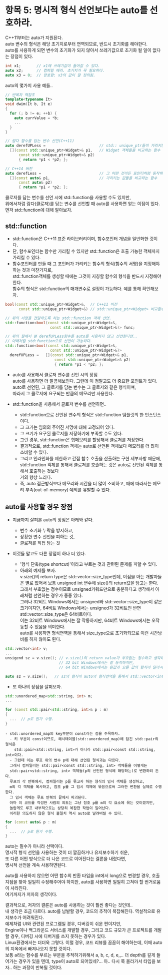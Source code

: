 # 항목 5: 명시적 형식 선언보다는 auto를 선호하라.
C++11부터는 auto가 지원된다.  
auto 변수의 형식은 해당 초기치로부터 연역되므로, 반드시 초기화를 해야한다.  
auto를 사용하게 되면 변수의 초기화가 되지 않아서 쓰레기값으로 초기화 될 일이 없다는 장점이 있다.  
~~~C++
int x1;       // x1에 쓰레기값이 들어갈 수 있다.
auto x2;      // 컴파일 에러. 초기치가 꼭 필요하다.
auto x3 = 0;  // 양호함: x3의 값이 잘 정의됨.
~~~
  
auto의 몇가지 사용 예들..  
~~~C++
// 반복자 역참조
template<typename It>
void dwim(It b, It e)
{
  for (; b != e; ++b) {
    auto currValue = *b;
    ...
  }
}

// 람다 함수를 담는 변수 선언(C++11)
auto derefUPLess =                        // std:: unique_ptr들이 가리키는
  [](const std::unique_ptr<Widget>& p1,   // Widget 객체들을 비교하는 함수
      const std::unique_ptr<Widget>& p2)
      { return *p1 < *p2; };

// C++14 버전
auto derefLess =                          // 그 어떤 것이든 포인터처럼 동작하는 것들이
  [](const auto& p1,                      // 가리키는 값들을 비교하는 함수
      const auto& p2)
      { return *p1 < *p2; };
~~~
  
클로저를 담는 변수를 선언 시에 std::function을 사용할 수도 있지만,  
위에서처럼 람다(클로저)를 담는 변수를 선언할 때 auto를 사용하면 얻는 이점이 있다.  
먼저 std::function에 대해 알아보자.  

## std::function
 - std::function은 C++11 표준 라이브러리이며, 함수포인터 개념을 일반화한 것이다.  
 - 단, 함수포인터는 함수만 가리킬 수 있지만 std::function은 호출 가능한 객체까지 가리킬 수 있다.  
 - 함수포인터를 만들 때 그 포인터가 가리키는 함수의 형식(함수의 서명)을 지정해야하는 것과 마찬가지로,  
std::function객체를 생성할 때에는 그것이 지칭할 함수의 형식을 반드시 지정해야한다.  
함수의 형식은 std::function의 매개변수로 설정이 가능하다.
예를 통해 확인해보자.  
~~~C++
bool(const std::unique_ptr<Widget>&,  // C++11 버전
      const std::unique_ptr<Widget>&) // std::unique_ptr<Widget> 비교함수의 서명

// 위의 서명을 전달하도록 하는 std::function 객체 선언.
std::function<bool(const std::unique_ptr<Widget>&,
                    const std::unique_ptr<Widget>&)> func;

// 위의 절에서 본 derefUPLess함수를 auto를 사용하지 않고 선언한다면..
// 아래처럼 std:function으로 선언이 가능하다.
std::function<bool(const std::unique_ptr<Widget>&,
                    const std::unique_ptr<Widget>&)>
  derefUPLess =   [](const std::unique_ptr<Widget>& p1,
                      const std::unique_ptr<Widget>& p2)
                      { return *p1 < *p2; };
~~~

 - auto를 사용해서 클로저 변수를 선언 시의 장점  
auto를 사용하면 더 깔끔해보인다. 그런데 이 점말고도 더 중요한 포인트가 있다.  
auto로 선언된, 그 클로저를 담는 변수는 그 클로저와 같은 형식이며,  
따라서 그 클로저에 요구되는 만큼의 메모리만 사용한다.  

 - std::function을 사용해서 클로저 변수를 선언하면..  
    - std::function으로 선언된 변수의 형식은 std::function 템플릿의 한 인스턴스 이다.
    - 그 크기는 임의의 주어진 서명에 대해 고정되어 있다.
    - 그 크기가 요구된 클로저를 저장하기에 부족할 수도 있다.  
    - 그런 경우, std::function은 힙메모리를 할당해서 클로저를 저장한다.  
    - 결과적으로, std::function 객체는 auto로 선언된 객체보다 메모리를 더 많이 소비할 수 있다.  
    - 그리고 인라인화를 제한하고 간접 함수 호출을 산출하는 구현 세부사항 때문에,  
       std::function 객체를 통해서 클로저를 호출하는 것은 auto로 선언된 객체를 통해서 호출하는 것보다  
       거의 항상 느리다.  
    - 즉, auto 접근방식보다 메모리와 시간을 더 많이 소비하고, 때에 따라서는 메모리 부족(out-of-memory) 예외를 유발할 수 있다.

## auto를 사용할 경우 장점
  - 지금까지 살펴본 auto의 장점은 아래와 같다.
    - 변수 초기화 누락을 방지하고, 
    - 장황한 변수 선언을 피하는 것, 
    - 클로저를 직접 담는 것
  
  - 이것들 말고도 다른 장점이 하나 더 있다.  
    - '형식 단축(type shortcut)'이라고 부르는 것과 관련된 문제를 피할 수 있다.  
    - 아래의 예제를 보자.  
      v.size()의 return type은 std::vector<int>::size_type인데, 
      이점을 아는 개발자들은 별로 없어서 보통 unsigned int 변수에 size()의 return값을 담고는 한다.  
      그래서 부호없는 정수이므로 unsigned키워드만으로 충분하다고 생각해서 아래처럼 선언하는 경우가 종종 있다.  
      그러나 32비트 Windows에서는 unsigned와 std::vector<int>::size_type이 같은 크기이지만,
      64비트 Windows에서는 unsigned가 32비트인 반면 std::vector<int>::size_type은 64비트이다.  
      이는 32비트 Windows에서는 잘 작동하지만, 64비트 Windows에서는 오작동할 수 있음을 의미한다.  
      auto를 사용하면 형식연역을 통해서 size_type으로 초기화되므로 이런 시간낭비를 하지 않아도 된다.  

~~~C++
std::vector<int> v;
...
unsigend sz = v.size(); // v.size()의 return value가 부호없는 정수라고 생각해서 이런 선언을 할 경우,
                        // 32 bit Windows에서는 잘 동작하지만, 
                        // 64 bit Windows에서는 왼값과 오른 값의 형식이 달라서 오동작을 할 가능성이 있다. 

auto sz = v.size();   // sz의 형식이 auto의 형식연역을 통해서 std::vector<int>::size_type으로 선언된다.
~~~

 - 또 하나의 장점을 살펴보자.  
~~~C++
std::unordered_map<std::string, int> m;
...

for (const std::pair<std::string, int>& p : m)
{
  ...  // p로 뭔가 수행.
}
~~~
    - std::unordered_map의 key부분이 const라는 점을 주목하자.  
      - 키 부분이 const이므로, 해시테이블(std::unordered_map)에 담긴 std::pair의 형식은  
        std::pair<std::string, int>가 아니라 std::pair<const std::string, int>이다.  
      - 그런데 이는 루프 위의 변수 p에 대해 선언된 형식과는 다르다.  
      그래서 컴파일러는 std::pair<const std::string, int> 객체들을 어떻게든  
      std::pair<std::string, int> 객체들(p의 선언된 형식에 해당하는)로 변환하려 든다.  
      루프의 각 반복에서, 컴파일러는 p를 묶고자 하는 형식의 임시 객체를 생성하고,  
      m의 각 객체를 복사하고, 참조 p를 그 임시 객체에 묶음으로써 그러한 변환을 실제로 수행한다.  
      그 임시 객체는 루프 반복의 끝에서 파괴된다.  
      아마 이 코드를 작성한 사람의 의도는 그냥 참조 p를 m의 각 요소에 묶는 것이겠지만,  
      놀랍게도 루프 내부적으로는 상당히 복잡한 작업이 일어난다.  
      이러한 의도하지 않은 형식 불일치 역시 auto로 날려버릴 수 있다.  

~~~C++
for (const auto& p : m)
{
  ...  // p로 뭔가 수행.
}
~~~

auto는 필수가 아니라 선택이다.  
명시적 형식 선언을 사용하는 것이 더 깔끔하거나 유지보수하기 쉬운,  
또 다른 어떤 방식으로 더 나은 코드로 이어진다는 결론을 내렸다면,  
명시적 선언을 계속 사용하면된다.

auto를 사용하지 않으면 어떤 함수의 반환 타입을 int에서 long으로 변경할 경우, 호출 지점을 찾아 일일히 수정해주어야 하지만, auto를 사용하면 일일히 고쳐야 할 번거로움이 사라진다.  
여기까지가 저자의 생각이다.  

결과적으로, 저자의 결론은 auto를 사용하는 것이 훨씬 좋다는 것인데..  
내 생각은 조금 다르다. auto를 남발할 경우, 코드의 추적이 복잡해진다. 역설적으로 유지보수가 어려워진다.  
예제처럼 UI와 관련된 프로그램일 경우, 디버깅이 쉬운 편이지만,  
Engine이나 백그라운드 서비스를 개발할 경우, 그리고 코드 규모가 큰 프로젝트를 개발할 경우, 디버깅 시에 디버거를 쓰지 못하는 경우가 있다.  
Linux환경에서는 더더욱 그렇다. 이럴 경우, 코드 리뷰를 꼼꼼히 해야하는데, 이때 auto의 지옥에서 빠져나오지 못할 것이다.  
보통 a라는 함수를 부르는 부분을 추적하기위해서 a, b, c, d, e,,.. 더 depth를 깊게 들어가는 경우가 있을 텐데,
type이 auto로 되어있네?... 아.. 다시 쭉 올라가서 타입을 보자.. 하는 과정이 반복될 것이다.  
